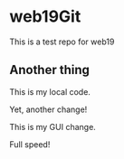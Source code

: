 # web19Git
This is a test repo for web19
## Another thing

This is my local code.

Yet, another change!

This is my GUI change.

Full speed!